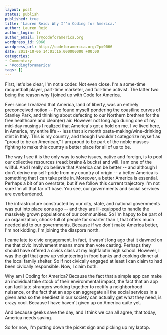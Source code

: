 ```yaml
---
layout: post
status: publish
published: true
title: 'Lauren Reid: Why I''m Coding for America.'
author: Lauren Reid
author_login: lr
author_email: lr@codeforamerica.org
wordpress_id: 9066
wordpress_url: http://codeforamerica.org/?p=9066
date: 2011-10-06 14:01:16.000000000 +00:00
categories:
- Commentary
- '#codingforamerica'
tags: []
---
```

First, let's be clear, I'm not a coder. Not even close. I'm a some-time racquetball player, part-time marketer, and full-time activist. The latter two being the reason why I joined up with Code for America.

Ever since I realized that America, land of liberty, was an entirely preconceived notion -- I've found myself pondering the coastline curves of Stanley Park, and thinking about defecting to our Northern brethren for the free healthcare and clean(er) air. However not long ago during one of my mid-day musings I realized that America's got a hold on me. I've lived here, in America, my entire life -- less that six month pasta-making/wine-drinking stint in Italy. This is my country, and though I wouldn't categorize myself as "proud to be an American," I am proud to be part of the noble masses fighting to make this country a better place for all of us to be.

The way I see it is the only way to solve issues, native and foreign, is to pool our collective resources (read: brains &amp; bucks) and will. I am one of the willful. And I really do believe that America can be better -- and although I don't derive my self-pride from my country of origin -- a better America is something that I can take pride in. Moreover, a better America is essential. Perhaps a bit of an overstate, but if we follow this current trajectory I'm not sure I'm all that far off base. You see, our governments and social services are overburdened.

The infrastructure constructed by our city, state, and national governments was put into place eons ago -- and they are ill-equipped to handle the massively grown populations of our communities. So I'm happy to be part of an organization, chock-full of people far smarter than I, that offers much needed aid to our governments. Because if we don't make America better, I'm not kidding, I'm joining the diaspora north.

I came late to civic engagement. In fact, it wasn't long ago that it dawned on me that civic involvement means more than vote casting. Perhaps they should have offered a civics class at my highfalutin high school. However, I was the girl that grew up volunteering in food banks and cooking dinner at the local family shelter. So if not civically engaged at least I can claim to had been civically responsible. Now, I claim both.

Why am I Coding for America? Because the fact that a simple app can make an individual take stock of their environmental impact, the fact that an app can facilitate strangers working together to rectify a neighborhood nuisance, or the fact that an app can aggregate all the social services in a given area so the neediest in our society can actually get what they need, is crazy cool. Because I have haven't given up on America quite yet.

And because geeks save the day, and I think we can all agree, that today, America needs saving.

So for now, I'm putting down the picket sign and picking up my laptop.
